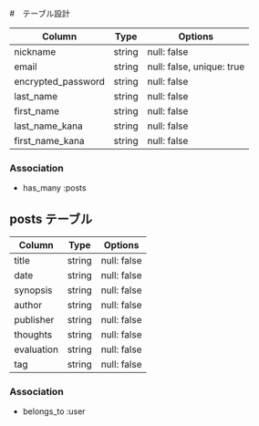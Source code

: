 #　テーブル設計


| Column             | Type   | Options     |
| ------------------ | ------ | ----------- |
| nickname           | string | null: false |
| email              | string | null: false, unique: true |
| encrypted_password | string | null: false |
| last_name          | string | null: false |
| first_name         | string | null: false |
| last_name_kana     | string | null: false |
| first_name_kana    | string | null: false |

### Association

- has_many :posts

## posts テーブル

| Column     | Type   | Options     |
| ---------- | ------ | ----------- |
| title      | string | null: false |
| date       | string | null: false |
| synopsis   | string | null: false |
| author     | string | null: false |
| publisher  | string | null: false |
| thoughts   | string | null: false |
| evaluation | string | null: false |
| tag        | string | null: false |

### Association

- belongs_to :user
